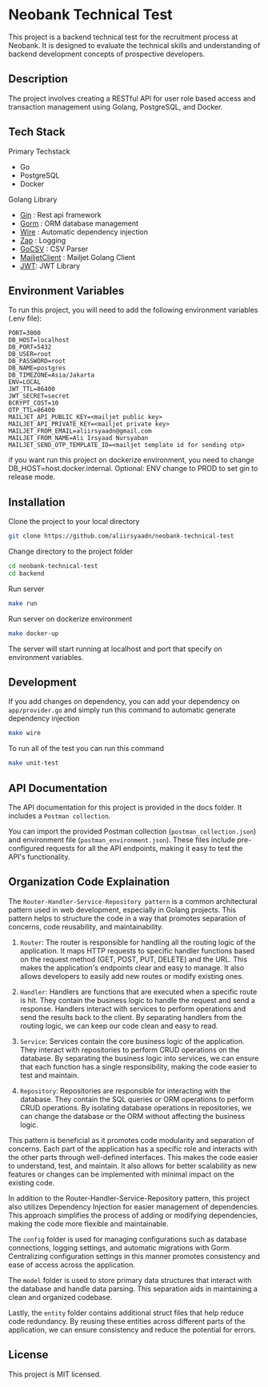 # Neobank Technical Test

This project is a backend technical test for the recruitment process at Neobank. It is designed to evaluate the technical skills and understanding of backend development concepts of prospective developers.

## Description

The project involves creating a RESTful API for user role based access and transaction management using Golang, PostgreSQL, and Docker.

## Tech Stack
Primary Techstack
- Go
- PostgreSQL
- Docker

Golang Library
- [Gin](https://github.com/gin-gonic/gin) : Rest api framework
- [Gorm](https://github.com/go-gorm/gorm) : ORM database management
- [Wire](https://github.com/google/wire) : Automatic dependency injection
- [Zap](https://github.com/uber-go/zap) : Logging
- [GoCSV](https://github.com/gocarina/gocsv) : CSV Parser
- [MailjetClient](https://github.com/mailjet/mailjet-apiv3-go/v4) : Mailjet Golang Client
- [JWT](https://github.com/dgrijalva/jwt-go): JWT Library

## Environment Variables

To run this project, you will need to add the following environment variables (.env file):

```env
PORT=3000
DB_HOST=localhost
DB_PORT=5432
DB_USER=root
DB_PASSWORD=root
DB_NAME=postgres
DB_TIMEZONE=Asia/Jakarta
ENV=LOCAL
JWT_TTL=86400
JWT_SECRET=secret
BCRYPT_COST=10
OTP_TTL=86400
MAILJET_API_PUBLIC_KEY=<mailjet public key>
MAILJET_API_PRIVATE_KEY=<mailjet private key>
MAILJET_FROM_EMAIL=aliirsyaadn@gmail.com
MAILJET_FROM_NAME=Ali Irsyaad Nursyaban
MAILJET_SEND_OTP_TEMPLATE_ID=<mailjet template id for sending otp>
```

if you want run this project on dockerize environment, you need to change DB_HOST=host.docker.internal. Optional: ENV change to PROD to set gin to release mode.

## Installation
Clone the project to your local directory
```bash
git clone https://github.com/aliirsyaadn/neobank-technical-test
```

Change directory to the project folder
```bash
cd neobank-technical-test
cd backend
```

Run server 
```bash
make run
```

Run server on dockerize environment
```bash
make docker-up
```

The server will start running at localhost and port that specify on environment variables.


## Development
If you add changes on dependency, you can add your dependency on `app/provider.go` and simply run this command to automatic generate dependency injection
```bash
make wire
```


To run all of the test you can run this command
```bash
make unit-test
```

## API Documentation
The API documentation for this project is provided in the docs folder. It includes a `Postman collection`.

You can import the provided Postman collection (`postman_collection.json`) and environment file (`postman_environment.json`). These files include pre-configured requests for all the API endpoints, making it easy to test the API's functionality.

## Organization Code Explaination
The `Router-Handler-Service-Repository pattern` is a common architectural pattern used in web development, especially in Golang projects. This pattern helps to structure the code in a way that promotes separation of concerns, code reusability, and maintainability.

1. `Router`: The router is responsible for handling all the routing logic of the application. It maps HTTP requests to specific handler functions based on the request method (GET, POST, PUT, DELETE) and the URL. This makes the application's endpoints clear and easy to manage. It also allows developers to easily add new routes or modify existing ones.

2. `Handler`: Handlers are functions that are executed when a specific route is hit. They contain the business logic to handle the request and send a response. Handlers interact with services to perform operations and send the results back to the client. By separating handlers from the routing logic, we can keep our code clean and easy to read.

3. `Service`: Services contain the core business logic of the application. They interact with repositories to perform CRUD operations on the database. By separating the business logic into services, we can ensure that each function has a single responsibility, making the code easier to test and maintain.

4. `Repository`: Repositories are responsible for interacting with the database. They contain the SQL queries or ORM operations to perform CRUD operations. By isolating database operations in repositories, we can change the database or the ORM without affecting the business logic.

This pattern is beneficial as it promotes code modularity and separation of concerns. Each part of the application has a specific role and interacts with the other parts through well-defined interfaces. This makes the code easier to understand, test, and maintain. It also allows for better scalability as new features or changes can be implemented with minimal impact on the existing code.

In addition to the Router-Handler-Service-Repository pattern, this project also utilizes Dependency Injection for easier management of dependencies. This approach simplifies the process of adding or modifying dependencies, making the code more flexible and maintainable.

The `config` folder is used for managing configurations such as database connections, logging settings, and automatic migrations with Gorm. Centralizing configuration settings in this manner promotes consistency and ease of access across the application.

The `model` folder is used to store primary data structures that interact with the database and handle data parsing. This separation aids in maintaining a clean and organized codebase.

Lastly, the `entity` folder contains additional struct files that help reduce code redundancy. By reusing these entities across different parts of the application, we can ensure consistency and reduce the potential for errors.

## License
This project is MIT licensed.
